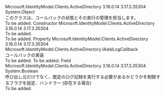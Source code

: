 <Type Name="LoggerCallbackHandler" FullName="Microsoft.IdentityModel.Clients.ActiveDirectory.LoggerCallbackHandler">
  <TypeSignature Language="C#" Value="public sealed class LoggerCallbackHandler" />
  <TypeSignature Language="ILAsm" Value=".class public auto ansi sealed beforefieldinit LoggerCallbackHandler extends System.Object" />
  <TypeSignature Language="DocId" Value="T:Microsoft.IdentityModel.Clients.ActiveDirectory.LoggerCallbackHandler" />
  <TypeSignature Language="VB.NET" Value="Public NotInheritable Class LoggerCallbackHandler" />
  <TypeSignature Language="F#" Value="type LoggerCallbackHandler = class" />
  <AssemblyInfo>
    <AssemblyName>Microsoft.IdentityModel.Clients.ActiveDirectory</AssemblyName>
    <AssemblyVersion>3.16.0.14</AssemblyVersion>
    <AssemblyVersion>3.17.3.35304</AssemblyVersion>
  </AssemblyInfo>
  <Base>
    <BaseTypeName>System.Object</BaseTypeName>
  </Base>
  <Interfaces />
  <Docs>
    <summary>
            このクラスは、コールバックの状態とその実行の管理を担当します。
            </summary>
    <remarks>To be added.</remarks>
  </Docs>
  <Members>
    <Member MemberName=".ctor">
      <MemberSignature Language="C#" Value="public LoggerCallbackHandler ();" />
      <MemberSignature Language="ILAsm" Value=".method public hidebysig specialname rtspecialname instance void .ctor() cil managed" />
      <MemberSignature Language="DocId" Value="M:Microsoft.IdentityModel.Clients.ActiveDirectory.LoggerCallbackHandler.#ctor" />
      <MemberSignature Language="VB.NET" Value="Public Sub New ()" />
      <MemberType>Constructor</MemberType>
      <AssemblyInfo>
        <AssemblyName>Microsoft.IdentityModel.Clients.ActiveDirectory</AssemblyName>
        <AssemblyVersion>3.16.0.14</AssemblyVersion>
        <AssemblyVersion>3.17.3.35304</AssemblyVersion>
      </AssemblyInfo>
      <Parameters />
      <Docs>
        <summary>To be added.</summary>
        <remarks>To be added.</remarks>
      </Docs>
    </Member>
    <Member MemberName="Callback">
      <MemberSignature Language="C#" Value="public static Microsoft.IdentityModel.Clients.ActiveDirectory.IAdalLogCallback Callback { set; }" />
      <MemberSignature Language="ILAsm" Value=".property class Microsoft.IdentityModel.Clients.ActiveDirectory.IAdalLogCallback Callback" />
      <MemberSignature Language="DocId" Value="P:Microsoft.IdentityModel.Clients.ActiveDirectory.LoggerCallbackHandler.Callback" />
      <MemberSignature Language="VB.NET" Value="Public Shared Property Callback As IAdalLogCallback" />
      <MemberSignature Language="F#" Value="member this.Callback : Microsoft.IdentityModel.Clients.ActiveDirectory.IAdalLogCallback" Usage="Microsoft.IdentityModel.Clients.ActiveDirectory.LoggerCallbackHandler.Callback" />
      <MemberType>Property</MemberType>
      <AssemblyInfo>
        <AssemblyName>Microsoft.IdentityModel.Clients.ActiveDirectory</AssemblyName>
        <AssemblyVersion>3.16.0.14</AssemblyVersion>
        <AssemblyVersion>3.17.3.35304</AssemblyVersion>
      </AssemblyInfo>
      <ReturnValue>
        <ReturnType>Microsoft.IdentityModel.Clients.ActiveDirectory.IAdalLogCallback</ReturnType>
      </ReturnValue>
      <Docs>
        <summary>
            コールバックの実装
            </summary>
        <value>To be added.</value>
        <remarks>To be added.</remarks>
      </Docs>
    </Member>
    <Member MemberName="UseDefaultLogging">
      <MemberSignature Language="C#" Value="public static bool UseDefaultLogging;" />
      <MemberSignature Language="ILAsm" Value=".field public static bool UseDefaultLogging" />
      <MemberSignature Language="DocId" Value="F:Microsoft.IdentityModel.Clients.ActiveDirectory.LoggerCallbackHandler.UseDefaultLogging" />
      <MemberSignature Language="VB.NET" Value="Public Shared UseDefaultLogging As Boolean " />
      <MemberSignature Language="F#" Value=" staticval mutable UseDefaultLogging : bool" Usage="Microsoft.IdentityModel.Clients.ActiveDirectory.LoggerCallbackHandler.UseDefaultLogging" />
      <MemberType>Field</MemberType>
      <AssemblyInfo>
        <AssemblyName>Microsoft.IdentityModel.Clients.ActiveDirectory</AssemblyName>
        <AssemblyVersion>3.16.0.14</AssemblyVersion>
        <AssemblyVersion>3.17.3.35304</AssemblyVersion>
      </AssemblyInfo>
      <ReturnValue>
        <ReturnType>System.Boolean</ReturnType>
      </ReturnValue>
      <Docs>
        <summary>
            呼び出し元だけでなく、既定のログ記録を実行する必要があるかどうかを制御するフラグを設定、<see cref="P:Microsoft.IdentityModel.Clients.ActiveDirectory.LoggerCallbackHandler.Callback" />ハンドラー (存在する場合)
            </summary>
        <remarks>To be added.</remarks>
      </Docs>
    </Member>
  </Members>
</Type>